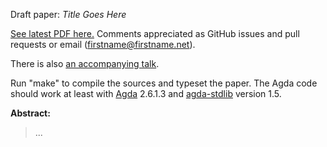 Draft paper: *Title Goes Here*

[See latest PDF here.](http://conal.net/papers/foo/paper.pdf)
Comments appreciated as GitHub issues and pull requests or email (firstname@firstname.net).

There is also [an accompanying talk](http://conal.net/talks/foo.pdf).

Run "make" to compile the sources and typeset the paper.
The Agda code should work at least with [Agda](https://github.com/agda/agda) 2.6.1.3 and [agda-stdlib](https://github.com/agda/agda-stdlib) version 1.5.

**Abstract:**

> ...
